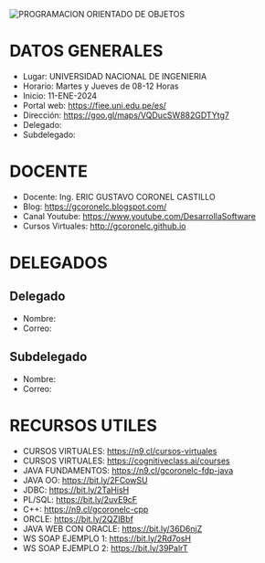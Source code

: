 ![PROGRAMACION ORIENTADO DE OBJETOS](https://github.com/gcoronelc/UNI-FIEE-2023-3-BMA15-M/blob/main/img/JavaOO.jpg)

# DATOS GENERALES

- Lugar: UNIVERSIDAD NACIONAL DE INGENIERIA
- Horario: Martes y Jueves de 08-12 Horas
- Inicio: 11-ENE-2024
- Portal web: https://fiee.uni.edu.pe/es/
- Dirección: https://goo.gl/maps/VQDucSW882GDTYtg7
- Delegado: 
- Subdelegado: 

# DOCENTE

- Docente: Ing. ERIC GUSTAVO CORONEL CASTILLO
- Blog: https://gcoronelc.blogspot.com/
- Canal Youtube: https://www.youtube.com/DesarrollaSoftware
- Cursos Virtuales: http://gcoronelc.github.io

# DELEGADOS

## Delegado

- Nombre: 
- Correo: 

## Subdelegado

- Nombre: 
- Correo: 

# RECURSOS UTILES

- CURSOS VIRTUALES: https://n9.cl/cursos-virtuales
- CURSOS VIRTUALES: https://cognitiveclass.ai/courses
- JAVA FUNDAMENTOS: https://n9.cl/gcoronelc-fdp-java
- JAVA OO: https://bit.ly/2FCowSU
- JDBC: https://bit.ly/2TaHisH
- PL/SQL: https://bit.ly/2uvE9cF
- C++: https://n9.cl/gcoronelc-cpp
- ORCLE: https://bit.ly/2QZIBbf
- JAVA WEB CON ORACLE: https://bit.ly/36D6njZ
- WS SOAP EJEMPLO 1: https://bit.ly/2Rd7osH
- WS SOAP EJEMPLO 2: https://bit.ly/39PalrT




